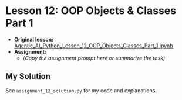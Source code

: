 # Lesson 12: OOP Objects & Classes Part 1

- **Original lesson:** [Agentic_AI_Python_Lesson_12_OOP_Objects_Classes_Part_1.ipynb](https://github.com/panaverse/learn-modern-ai-python/tree/main/00_python_colab/12_traditional_oop_part_1)
- **Assignment:**
  - *(Copy the assignment prompt here or summarize the task)*

## My Solution

See `assignment_12_solution.py` for my code and explanations. 